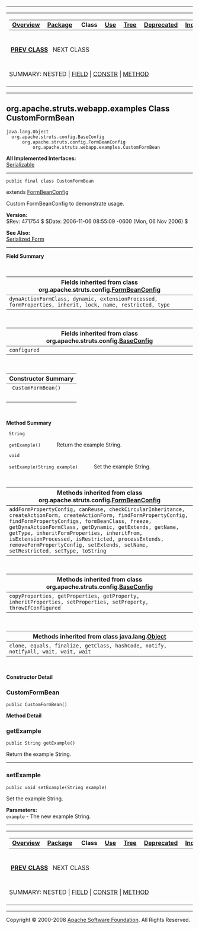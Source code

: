 ------------------------------------------------------------------------

<span id="navbar_top"></span> [](#skip-navbar_top "Skip navigation links")

<table>
<colgroup>
<col width="50%" />
<col width="50%" />
</colgroup>
<tbody>
<tr class="odd">
<td align="left"><span id="navbar_top_firstrow"></span>
<table>
<tbody>
<tr class="odd">
<td align="left"><a href="../../../../../overview-summary.html.md"><strong>Overview</strong></a> </td>
<td align="left"><a href="package-summary.html.md"><strong>Package</strong></a> </td>
<td align="left"> <strong>Class</strong> </td>
<td align="left"><a href="class-use/CustomFormBean.html.md"><strong>Use</strong></a> </td>
<td align="left"><a href="package-tree.html.md"><strong>Tree</strong></a> </td>
<td align="left"><a href="../../../../../deprecated-list.html.md"><strong>Deprecated</strong></a> </td>
<td align="left"><a href="../../../../../index-all.html.md"><strong>Index</strong></a> </td>
<td align="left"><a href="../../../../../help-doc.html.md"><strong>Help</strong></a> </td>
</tr>
</tbody>
</table></td>
<td align="left"></td>
</tr>
<tr class="even">
<td align="left"> <a href="../../../../../org/apache/struts/webapp/examples/CustomActionMapping.html.md" title="class in org.apache.struts.webapp.examples"><strong>PREV CLASS</strong></a>   NEXT CLASS</td>
<td align="left"><a href="../../../../../index.html.md?org/apache/struts/webapp/examples/CustomFormBean.html"><strong>FRAMES</strong></a>    <a href="CustomFormBean.html"><strong>NO FRAMES</strong></a>    
<a href="../../../../../allclasses-noframe.html.md"><strong>All Classes</strong></a></td>
</tr>
<tr class="odd">
<td align="left">SUMMARY: NESTED | <a href="#fields_inherited_from_class_org.apache.struts.config.FormBeanConfig">FIELD</a> | <a href="#constructor_summary">CONSTR</a> | <a href="#method_summary">METHOD</a></td>
<td align="left">DETAIL: FIELD | <a href="#constructor_detail">CONSTR</a> | <a href="#method_detail">METHOD</a></td>
</tr>
</tbody>
</table>

<span id="skip-navbar_top"></span>

------------------------------------------------------------------------

org.apache.struts.webapp.examples
 Class CustomFormBean
---------------------------------

    java.lang.Object
      org.apache.struts.config.BaseConfig
          org.apache.struts.config.FormBeanConfig
              org.apache.struts.webapp.examples.CustomFormBean

**All Implemented Interfaces:**  
[Serializable](http://java.sun.com/j2se/1.4.2/docs/api/java/io/Serializable.html.md?is-external=true "class or interface in java.io")

------------------------------------------------------------------------

    public final class CustomFormBean

extends [FormBeanConfig](http://struts.apache.org/apidocs/org/apache/struts/config/FormBeanConfig.html.md?is-external=true "class or interface in org.apache.struts.config")

Custom FormBeanConfig to demonstrate usage.

**Version:**  
$Rev: 471754 $ $Date: 2006-11-06 08:55:09 -0600 (Mon, 06 Nov 2006) $

**See Also:**  
[Serialized Form](../../../../../serialized-form.html.md#org.apache.struts.webapp.examples.CustomFormBean)

------------------------------------------------------------------------

<span id="field_summary"></span>

**Field Summary**

 <span id="fields_inherited_from_class_org.apache.struts.config.FormBeanConfig"></span>

| **Fields inherited from class org.apache.struts.config.[FormBeanConfig](http://struts.apache.org/apidocs/org/apache/struts/config/FormBeanConfig.html.md?is-external=true "class or interface in org.apache.struts.config")** |
|----------------------------------------------------------------------------------------------------------------------------------------------------------------------------------------------------------------------------|
| `dynaActionFormClass, dynamic, extensionProcessed, formProperties, inherit, lock, name, restricted, type`                                                                                                                  |

 <span id="fields_inherited_from_class_org.apache.struts.config.BaseConfig"></span>

| **Fields inherited from class org.apache.struts.config.[BaseConfig](http://struts.apache.org/apidocs/org/apache/struts/config/BaseConfig.html.md?is-external=true "class or interface in org.apache.struts.config")** |
|--------------------------------------------------------------------------------------------------------------------------------------------------------------------------------------------------------------------|
| `configured`                                                                                                                                                                                                       |

  <span id="constructor_summary"></span>

| **Constructor Summary** |
|-------------------------|
| ` CustomFormBean()`     
                          |

  <span id="method_summary"></span>

**Method Summary**

` String`

` getExample()`
           Return the example String.

` void`

` setExample(String example)`
           Set the example String.

 <span id="methods_inherited_from_class_org.apache.struts.config.FormBeanConfig"></span>

| **Methods inherited from class org.apache.struts.config.[FormBeanConfig](http://struts.apache.org/apidocs/org/apache/struts/config/FormBeanConfig.html.md?is-external=true "class or interface in org.apache.struts.config")**                                                                                                                                                                                        |
|--------------------------------------------------------------------------------------------------------------------------------------------------------------------------------------------------------------------------------------------------------------------------------------------------------------------------------------------------------------------------------------------------------------------|
| `addFormPropertyConfig, canReuse, checkCircularInheritance, createActionForm, createActionForm, findFormPropertyConfig, findFormPropertyConfigs, formBeanClass, freeze, getDynaActionFormClass, getDynamic, getExtends, getName, getType, inheritFormProperties, inheritFrom, isExtensionProcessed, isRestricted, processExtends, removeFormPropertyConfig, setExtends, setName, setRestricted, setType, toString` |

 <span id="methods_inherited_from_class_org.apache.struts.config.BaseConfig"></span>

| **Methods inherited from class org.apache.struts.config.[BaseConfig](http://struts.apache.org/apidocs/org/apache/struts/config/BaseConfig.html.md?is-external=true "class or interface in org.apache.struts.config")** |
|---------------------------------------------------------------------------------------------------------------------------------------------------------------------------------------------------------------------|
| `copyProperties, getProperties, getProperty, inheritProperties, setProperties, setProperty, throwIfConfigured`                                                                                                      |

 <span id="methods_inherited_from_class_java.lang.Object"></span>

| **Methods inherited from class java.lang.[Object](http://java.sun.com/j2se/1.4.2/docs/api/java/lang/Object.html.md?is-external=true "class or interface in java.lang")** |
|-----------------------------------------------------------------------------------------------------------------------------------------------------------------------|
| `clone, equals, finalize, getClass, hashCode, notify, notifyAll, wait, wait, wait`                                                                                    |

 

<span id="constructor_detail"></span>

**Constructor Detail**

### CustomFormBean

    public CustomFormBean()

<span id="method_detail"></span>

**Method Detail**

### getExample

    public String getExample()

Return the example String.

------------------------------------------------------------------------

### setExample

    public void setExample(String example)

Set the example String.

**Parameters:**  
`example` - The new example String.

------------------------------------------------------------------------

<span id="navbar_bottom"></span> [](#skip-navbar_bottom "Skip navigation links")

<table>
<colgroup>
<col width="50%" />
<col width="50%" />
</colgroup>
<tbody>
<tr class="odd">
<td align="left"><span id="navbar_bottom_firstrow"></span>
<table>
<tbody>
<tr class="odd">
<td align="left"><a href="../../../../../overview-summary.html.md"><strong>Overview</strong></a> </td>
<td align="left"><a href="package-summary.html.md"><strong>Package</strong></a> </td>
<td align="left"> <strong>Class</strong> </td>
<td align="left"><a href="class-use/CustomFormBean.html.md"><strong>Use</strong></a> </td>
<td align="left"><a href="package-tree.html.md"><strong>Tree</strong></a> </td>
<td align="left"><a href="../../../../../deprecated-list.html.md"><strong>Deprecated</strong></a> </td>
<td align="left"><a href="../../../../../index-all.html.md"><strong>Index</strong></a> </td>
<td align="left"><a href="../../../../../help-doc.html.md"><strong>Help</strong></a> </td>
</tr>
</tbody>
</table></td>
<td align="left"></td>
</tr>
<tr class="even">
<td align="left"> <a href="../../../../../org/apache/struts/webapp/examples/CustomActionMapping.html.md" title="class in org.apache.struts.webapp.examples"><strong>PREV CLASS</strong></a>   NEXT CLASS</td>
<td align="left"><a href="../../../../../index.html.md?org/apache/struts/webapp/examples/CustomFormBean.html"><strong>FRAMES</strong></a>    <a href="CustomFormBean.html"><strong>NO FRAMES</strong></a>    
<a href="../../../../../allclasses-noframe.html.md"><strong>All Classes</strong></a></td>
</tr>
<tr class="odd">
<td align="left">SUMMARY: NESTED | <a href="#fields_inherited_from_class_org.apache.struts.config.FormBeanConfig">FIELD</a> | <a href="#constructor_summary">CONSTR</a> | <a href="#method_summary">METHOD</a></td>
<td align="left">DETAIL: FIELD | <a href="#constructor_detail">CONSTR</a> | <a href="#method_detail">METHOD</a></td>
</tr>
</tbody>
</table>

<span id="skip-navbar_bottom"></span>

------------------------------------------------------------------------

Copyright © 2000-2008 [Apache Software Foundation](http://www.apache.org/). All Rights Reserved.
